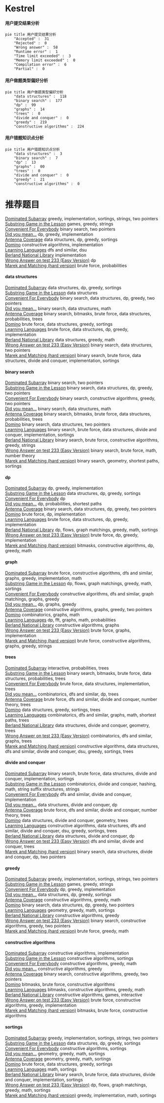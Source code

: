 # Kestrel
<!-- tabs:start -->
#### **用户提交结果分析**

```mermaid
pie title 用户提交结果分析
    "Accepted" :  31
    "Rejected" :  0
    "Wrong answer" :  58
    "Runtime error" :  1
    "Time limit exceeded" :  3
    "Memory limit exceeded" :  0
    "Compilation error" :  6
    "Partial" :  0
```
#### **用户做题类型偏好分析**

```mermaid
pie title 用户做题类型偏好分析
    "data structures" :  118
    "binary search" :  177
    "dp" :  99
    "graphs" :  14
    "trees" :  0
    "divide and conquer" :  0
    "greedy" :  219
    "constructive algorithms" :  224
```
#### **用户错题知识点分析**

```mermaid
pie title 用户错题知识点分析
    "data structures" :  3
    "binary search" :  7
    "dp" :  13
    "graphs" :  00
    "trees" :  0
    "divide and conquer" :  0
    "greedy" :  21
    "constructive algorithms" :  0
```
<!-- tabs:end -->
# 推荐题目
[Dominated Subarray](http://codeforces.com/problemset/problem/1257/C)		greedy,
                        implementation,
                        sortings,
                        strings,
                        two pointers		  
[Substring Game in the Lesson](http://codeforces.com/problemset/problem/1220/C)		games,
                        greedy,
                        strings		  
[Convenient For Everybody](http://codeforces.com/problemset/problem/939/C)		binary search,
                        two pointers		  
[Did you mean...](https://codeforces.com/contest/860/problem/A)		dp,
                        greedy,
                        implementation		  
[Antenna Coverage](http://codeforces.com/problemset/problem/1253/E)		data structures,
                        dp,
                        greedy,
                        sortings		  
[Domino](http://codeforces.com/problemset/problem/85/A)		constructive algorithms,
                        implementation		  
[Learning Languages](https://codeforces.com/contest/278/problem/C)		dfs and similar,
                        dsu		  
[Berland National Library](http://codeforces.com/problemset/problem/567/B)		implementation		  
[Wrong Answer on test 233 (Easy Version)](http://codeforces.com/problemset/problem/1227/F1)		dp		  
[Marek and Matching (hard version)](http://codeforces.com/problemset/problem/1210/F2)		brute force,
                        probabilities		  
<!-- tabs:start -->
#### **data structures**
[Dominated Subarray](http://codeforces.com/problemset/problem/1253/E)		data structures,
                        dp,
                        greedy,
                        sortings		  
[Substring Game in the Lesson](http://codeforces.com/problemset/problem/455/D)		data structures		  
[Convenient For Everybody](http://codeforces.com/problemset/problem/1492/C)		binary search,
                        data structures,
                        dp,
                        greedy,
                        two pointers		  
[Did you mean...](http://codeforces.com/problemset/problem/1490/G)		binary search,
                        data structures,
                        math		  
[Antenna Coverage](http://codeforces.com/problemset/problem/1479/D)		binary search,
                        bitmasks,
                        brute force,
                        data structures,
                        probabilities,
                        trees		  
[Domino](http://codeforces.com/problemset/problem/1497/A)		brute force,
                        data structures,
                        greedy,
                        sortings		  
[Learning Languages](http://codeforces.com/problemset/problem/1491/C)		brute force,
                        data structures,
                        dp,
                        greedy,
                        implementation		  
[Berland National Library](http://codeforces.com/problemset/problem/1492/B)		data structures,
                        greedy,
                        math		  
[Wrong Answer on test 233 (Easy Version)](http://codeforces.com/problemset/problem/1436/E)		binary search,
                        data structures,
                        two pointers		  
[Marek and Matching (hard version)](http://codeforces.com/problemset/problem/1461/D)		binary search,
                        brute force,
                        data structures,
                        divide and conquer,
                        implementation,
                        sortings		  
#### **binary search**
[Dominated Subarray](http://codeforces.com/problemset/problem/939/C)		binary search,
                        two pointers		  
[Substring Game in the Lesson](http://codeforces.com/problemset/problem/1492/C)		binary search,
                        data structures,
                        dp,
                        greedy,
                        two pointers		  
[Convenient For Everybody](http://codeforces.com/problemset/problem/1463/D)		binary search,
                        constructive algorithms,
                        greedy,
                        two pointers		  
[Did you mean...](http://codeforces.com/problemset/problem/1490/G)		binary search,
                        data structures,
                        math		  
[Antenna Coverage](http://codeforces.com/problemset/problem/1479/D)		binary search,
                        bitmasks,
                        brute force,
                        data structures,
                        probabilities,
                        trees		  
[Domino](http://codeforces.com/problemset/problem/1436/E)		binary search,
                        data structures,
                        two pointers		  
[Learning Languages](http://codeforces.com/problemset/problem/1461/D)		binary search,
                        brute force,
                        data structures,
                        divide and conquer,
                        implementation,
                        sortings		  
[Berland National Library](http://codeforces.com/problemset/problem/1493/C)		binary search,
                        brute force,
                        constructive algorithms,
                        greedy,
                        strings		  
[Wrong Answer on test 233 (Easy Version)](http://codeforces.com/problemset/problem/1487/D)		binary search,
                        brute force,
                        math,
                        number theory		  
[Marek and Matching (hard version)](http://codeforces.com/problemset/problem/1486/B)		binary search,
                        geometry,
                        shortest paths,
                        sortings		  
#### **dp**
[Dominated Subarray](https://codeforces.com/contest/860/problem/A)		dp,
                        greedy,
                        implementation		  
[Substring Game in the Lesson](http://codeforces.com/problemset/problem/1253/E)		data structures,
                        dp,
                        greedy,
                        sortings		  
[Convenient For Everybody](http://codeforces.com/problemset/problem/1227/F1)		dp		  
[Did you mean...](http://codeforces.com/problemset/problem/1245/E)		dp,
                        probabilities,
                        shortest paths		  
[Antenna Coverage](http://codeforces.com/problemset/problem/1492/C)		binary search,
                        data structures,
                        dp,
                        greedy,
                        two pointers		  
[Domino](https://codeforces.com/contest/1457/problem/C)		brute force,
                        dp,
                        implementation		  
[Learning Languages](http://codeforces.com/problemset/problem/1491/C)		brute force,
                        data structures,
                        dp,
                        greedy,
                        implementation		  
[Berland National Library](http://codeforces.com/problemset/problem/1437/C)		dp,
                        flows,
                        graph matchings,
                        greedy,
                        math,
                        sortings		  
[Wrong Answer on test 233 (Easy Version)](http://codeforces.com/problemset/problem/1499/B)		brute force,
                        dp,
                        greedy,
                        implementation		  
[Marek and Matching (hard version)](http://codeforces.com/problemset/problem/1491/D)		bitmasks,
                        constructive algorithms,
                        dp,
                        greedy,
                        math		  
#### **graph**
[Dominated Subarray](http://codeforces.com/problemset/problem/1487/C)		brute force,
                        constructive algorithms,
                        dfs and similar,
                        graphs,
                        greedy,
                        implementation,
                        math		  
[Substring Game in the Lesson](http://codeforces.com/problemset/problem/1437/C)		dp,
                        flows,
                        graph matchings,
                        greedy,
                        math,
                        sortings		  
[Convenient For Everybody](http://codeforces.com/problemset/problem/1470/D)		constructive algorithms,
                        dfs and similar,
                        graph matchings,
                        graphs,
                        greedy		  
[Did you mean...](http://codeforces.com/problemset/problem/1476/C)		dp,
                        graphs,
                        greedy		  
[Antenna Coverage](http://codeforces.com/problemset/problem/1304/D)		constructive algorithms,
                        graphs,
                        greedy,
                        two pointers		  
[Domino](http://codeforces.com/problemset/problem/1475/C)		combinatorics,
                        graphs,
                        math		  
[Learning Languages](http://codeforces.com/problemset/problem/553/E)		dp,
                        fft,
                        graphs,
                        math,
                        probabilities		  
[Berland National Library](http://codeforces.com/problemset/problem/1495/C)		constructive algorithms,
                        graphs		  
[Wrong Answer on test 233 (Easy Version)](http://codeforces.com/problemset/problem/1510/K)		brute force,
                        graphs,
                        implementation		  
[Marek and Matching (hard version)](http://codeforces.com/problemset/problem/1511/D)		brute force,
                        constructive algorithms,
                        graphs,
                        greedy,
                        strings		  
#### **trees**
[Dominated Subarray](http://codeforces.com/problemset/problem/1438/F)		interactive,
                        probabilities,
                        trees		  
[Substring Game in the Lesson](http://codeforces.com/problemset/problem/1479/D)		binary search,
                        bitmasks,
                        brute force,
                        data structures,
                        probabilities,
                        trees		  
[Convenient For Everybody](http://codeforces.com/problemset/problem/1511/C)		brute force,
                        data structures,
                        implementation,
                        trees		  
[Did you mean...](http://codeforces.com/problemset/problem/1499/F)		combinatorics,
                        dfs and similar,
                        dp,
                        trees		  
[Antenna Coverage](http://codeforces.com/problemset/problem/1491/E)		brute force,
                        dfs and similar,
                        divide and conquer,
                        number theory,
                        trees		  
[Domino](http://codeforces.com/problemset/problem/1466/D)		data structures,
                        greedy,
                        sortings,
                        trees		  
[Learning Languages](http://codeforces.com/problemset/problem/1495/D)		combinatorics,
                        dfs and similar,
                        graphs,
                        math,
                        shortest paths,
                        trees		  
[Berland National Library](http://codeforces.com/problemset/problem/1303/G)		data structures,
                        divide and conquer,
                        geometry,
                        trees		  
[Wrong Answer on test 233 (Easy Version)](http://codeforces.com/problemset/problem/1454/E)		combinatorics,
                        dfs and similar,
                        graphs,
                        trees		  
[Marek and Matching (hard version)](http://codeforces.com/problemset/problem/1494/D)		constructive algorithms,
                        data structures,
                        dfs and similar,
                        divide and conquer,
                        dsu,
                        greedy,
                        sortings,
                        trees		  
#### **divide and conquer**
[Dominated Subarray](http://codeforces.com/problemset/problem/1461/D)		binary search,
                        brute force,
                        data structures,
                        divide and conquer,
                        implementation,
                        sortings		  
[Substring Game in the Lesson](http://codeforces.com/problemset/problem/1466/G)		combinatorics,
                        divide and conquer,
                        hashing,
                        math,
                        string suffix structures,
                        strings		  
[Convenient For Everybody](http://codeforces.com/problemset/problem/1490/D)		dfs and similar,
                        divide and conquer,
                        implementation		  
[Did you mean...](https://codeforces.com/contest/1483/problem/C)		data structures,
                        divide and conquer,
                        dp		  
[Antenna Coverage](http://codeforces.com/problemset/problem/1491/E)		brute force,
                        dfs and similar,
                        divide and conquer,
                        number theory,
                        trees		  
[Domino](http://codeforces.com/problemset/problem/1303/G)		data structures,
                        divide and conquer,
                        geometry,
                        trees		  
[Learning Languages](http://codeforces.com/problemset/problem/1494/D)		constructive algorithms,
                        data structures,
                        dfs and similar,
                        divide and conquer,
                        dsu,
                        greedy,
                        sortings,
                        trees		  
[Berland National Library](http://codeforces.com/problemset/problem/1482/E)		data structures,
                        divide and conquer,
                        dp		  
[Wrong Answer on test 233 (Easy Version)](http://codeforces.com/problemset/problem/566/C)		dfs and similar,
                        divide and conquer,
                        trees		  
[Marek and Matching (hard version)](http://codeforces.com/problemset/problem/1428/F)		binary search,
                        data structures,
                        divide and conquer,
                        dp,
                        two pointers		  
#### **greedy**
[Dominated Subarray](http://codeforces.com/problemset/problem/1257/C)		greedy,
                        implementation,
                        sortings,
                        strings,
                        two pointers		  
[Substring Game in the Lesson](http://codeforces.com/problemset/problem/1220/C)		games,
                        greedy,
                        strings		  
[Convenient For Everybody](https://codeforces.com/contest/860/problem/A)		dp,
                        greedy,
                        implementation		  
[Did you mean...](http://codeforces.com/problemset/problem/1253/E)		data structures,
                        dp,
                        greedy,
                        sortings		  
[Antenna Coverage](http://codeforces.com/problemset/problem/1037/A)		constructive algorithms,
                        greedy,
                        math		  
[Domino](http://codeforces.com/problemset/problem/1492/C)		binary search,
                        data structures,
                        dp,
                        greedy,
                        two pointers		  
[Learning Languages](https://codeforces.com/contest/1496/problem/C)		geometry,
                        greedy,
                        math,
                        sortings		  
[Berland National Library](http://codeforces.com/problemset/problem/1493/A)		constructive algorithms,
                        greedy		  
[Wrong Answer on test 233 (Easy Version)](http://codeforces.com/problemset/problem/1463/D)		binary search,
                        constructive algorithms,
                        greedy,
                        two pointers		  
[Marek and Matching (hard version)](http://codeforces.com/problemset/problem/1462/C)		brute force,
                        greedy,
                        math		  
#### **constructive algorithms**
[Dominated Subarray](http://codeforces.com/problemset/problem/85/A)		constructive algorithms,
                        implementation		  
[Substring Game in the Lesson](http://codeforces.com/problemset/problem/1450/A)		constructive algorithms,
                        sortings		  
[Convenient For Everybody](http://codeforces.com/problemset/problem/1037/A)		constructive algorithms,
                        greedy,
                        math		  
[Did you mean...](http://codeforces.com/problemset/problem/1493/A)		constructive algorithms,
                        greedy		  
[Antenna Coverage](http://codeforces.com/problemset/problem/1463/D)		binary search,
                        constructive algorithms,
                        greedy,
                        two pointers		  
[Domino](https://codeforces.com/contest/1456/problem/B)		bitmasks,
                        brute force,
                        constructive algorithms		  
[Learning Languages](http://codeforces.com/problemset/problem/1492/D)		bitmasks,
                        constructive algorithms,
                        greedy,
                        math		  
[Berland National Library](https://codeforces.com/contest/1504/problem/D)		constructive algorithms,
                        games,
                        interactive		  
[Wrong Answer on test 233 (Easy Version)](https://codeforces.com/contest/1483/problem/A)		brute force,
                        constructive algorithms,
                        greedy,
                        implementation		  
[Marek and Matching (hard version)](https://codeforces.com/contest/1457/problem/D)		bitmasks,
                        brute force,
                        constructive algorithms		  
#### **sortings**
[Dominated Subarray](http://codeforces.com/problemset/problem/1257/C)		greedy,
                        implementation,
                        sortings,
                        strings,
                        two pointers		  
[Substring Game in the Lesson](http://codeforces.com/problemset/problem/1253/E)		data structures,
                        dp,
                        greedy,
                        sortings		  
[Convenient For Everybody](http://codeforces.com/problemset/problem/1450/A)		constructive algorithms,
                        sortings		  
[Did you mean...](https://codeforces.com/contest/1496/problem/C)		geometry,
                        greedy,
                        math,
                        sortings		  
[Antenna Coverage](http://codeforces.com/problemset/problem/1495/A)		geometry,
                        greedy,
                        math,
                        sortings		  
[Domino](http://codeforces.com/problemset/problem/1497/A)		brute force,
                        data structures,
                        greedy,
                        sortings		  
[Learning Languages](http://codeforces.com/problemset/problem/1427/A)		math,
                        sortings		  
[Berland National Library](http://codeforces.com/problemset/problem/1461/D)		binary search,
                        brute force,
                        data structures,
                        divide and conquer,
                        implementation,
                        sortings		  
[Wrong Answer on test 233 (Easy Version)](http://codeforces.com/problemset/problem/1437/C)		dp,
                        flows,
                        graph matchings,
                        greedy,
                        math,
                        sortings		  
[Marek and Matching (hard version)](http://codeforces.com/problemset/problem/1473/A)		greedy,
                        implementation,
                        math,
                        sortings		  
<!-- tabs:end -->
